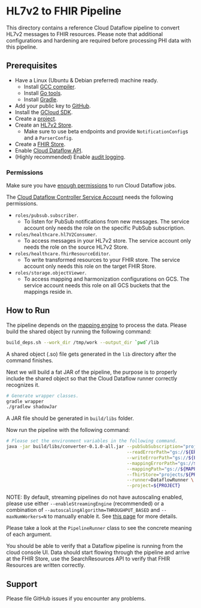 # HL7v2 to FHIR Pipeline

This directory contains a reference Cloud Dataflow pipeline to convert HL7v2 messages to FHIR resources. Please note that additional configurations and hardening are required before processing PHI data with this pipeline.

## Prerequisites

* Have a Linux (Ubuntu & Debian preferred) machine ready.
  * Install [GCC compiler](https://gcc.gnu.org/install/).
  * Install [Go tools](https://golang.org/doc/install).
  * Install [Gradle](https://gradle.org/install/).
* Add your public key to [GitHub](https://help.github.com/en/github/authenticating-to-github/adding-a-new-ssh-key-to-your-github-account).
* Install the [GCloud SDK](https://cloud.google.com/sdk/install).
* Create a [project](https://cloud.google.com/resource-manager/docs/creating-managing-projects).
* Create an [HL7v2 Store](https://cloud.google.com/healthcare/docs/how-tos/hl7v2).
  * Make sure to use beta endpoints and provide `NotificationConfig`s and a `ParserConfig`.
* Create a [FHIR Store](https://cloud.google.com/healthcare/docs/how-tos/fhir).
* Enable [Cloud Dataflow API](https://cloud.google.com/endpoints/docs/openapi/enable-api).
* (Highly recommended) Enable [audit logging](https://cloud.google.com/logging/docs/audit).

### Permissions

Make sure you have [enough permissions](https://cloud.google.com/dataflow/docs/concepts/access-control#creating_jobs) to run Cloud Dataflow jobs.

The [Cloud Dataflow Controller Service Account](https://cloud.google.com/dataflow/docs/concepts/security-and-permissions#controller_service_account) needs the following permissions.

* `roles/pubsub.subscriber`.
  * To listen for PubSub notifications from new messages. The service account only needs the role on the specific PubSub subscription.
* `roles/healthcare.hl7V2Consumer`.
  * To access messages in your HL7v2 store. The service account only needs the role on the source HL7v2 Store.
* `roles/healthcare.fhirResourceEditor`.
  * To write transformed resources to your FHIR store. The service account only needs this role on the target FHIR Store.
* `roles/storage.objectViewer`.
  * To access mapping and harmonization configurations on GCS. The service account needs this role on all GCS buckets that the mappings reside in.

## How to Run

The pipeline depends on the [mapping engine](https://github.com/GoogleCloudPlatform/healthcare-data-harmonization) to process the data. Please build the shared object by running the following command:

```bash
build_deps.sh --work_dir /tmp/work --output_dir `pwd`/lib
```

A shared object (.so) file gets generated in the `lib` directory after the command finishes.

Next we will build a fat JAR of the pipeline, the purpose is to properly include the shared object so that the Cloud Dataflow runner correctly recognizes it.

```bash
# Generate wrapper classes.
gradle wrapper
./gradlew shadowJar
```

A JAR file should be generated in `build/libs` folder.

Now run the pipeline with the following command:

```bash
# Please set the environment variables in the following command.
java -jar build/libs/converter-0.1.0-all.jar --pubSubSubscription="projects/${PROJECT}/subscriptions/${SUBSCRIPTION}" \
                                             --readErrorPath="gs://${ERROR_BUCKET}/read/read_error.txt" \
                                             --writeErrorPath="gs://${ERROR_BUCKET}/write/write_error.txt" \
                                             --mappingErrorPath="gs://${ERROR_BUCKET}/mapping/mapping_error.txt" \
                                             --mappingPath="gs://${MAPPING_BUCKET}/mapping.textproto" \
                                             --fhirStore="projects/${PROJECT}/locations/${LOCATION}/datasets/${DATASET}/fhirStores/${FHIRSTORE}" \
                                             --runner=DataflowRunner \
                                             --project=${PROJECT}
```

NOTE: By default, streaming pipelines do not have autoscaling enabled, please use
either `--enableStreamingEngine` (recommended) or a combination of `--autoscalingAlgorithm=THROUGHPUT_BASED` and
`--maxNumWorkers=N` to manually enable it. See [this page](https://cloud.google.com/dataflow/docs/guides/deploying-a-pipeline#autotuning-features) for more details.

Please take a look at the `PipelineRunner` class to see the concrete meaning of
each argument.

You should be able to verify that a Dataflow pipeline is running from the cloud
console UI. Data should start flowing through the pipeline and arrive at the
FHIR Store, use the SearchResources API to verify that FHIR Resources are
written correctly.

## Support

Please file GitHub issues if you encounter any problems.
